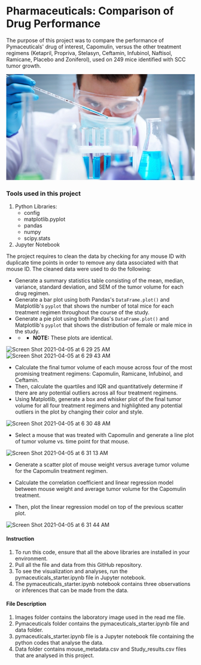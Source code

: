 # Pharmaceuticals: Comparison of Drug Performance

The purpose of this project was to compare the performance of Pymaceuticals' drug of interest, Capomulin, versus the other treatment regimens (Ketapril, Propriva, 	Stelasyn, Ceftamin, Infubinol, Naftisol, Ramicane, Placebo and Zoniferol), used on 249 mice identified with SCC tumor growth. 

![Laboratory](Images/Laboratory.jpg)

### Tools used in this project
1. Python Libraries:
    - config
    - matplotlib.pyplot
    - pandas
    - numpy
    - scipy.stats
2. Jupyter Notebook 

The project requires to clean the data by checking for any mouse ID with duplicate time points in order to remove any data associated with that mouse ID.
The cleaned data were used to do the following:
* Generate a summary statistics table consisting of the mean, median, variance, standard deviation, and SEM of the tumor volume for each drug regimen.
* Generate a bar plot using both Pandas's `DataFrame.plot()` and Matplotlib's `pyplot` that shows  the number of total mice for each treatment regimen throughout the course of the study.
* Generate a pie plot using both Pandas's `DataFrame.plot()` and Matplotlib's `pyplot` that shows the distribution of female or male mice in the study.
* * * **NOTE:** These plots are identical.
<img width="449" alt="Screen Shot 2021-04-05 at 6 29 25 AM" src="https://user-images.githubusercontent.com/71471355/113508928-fad14980-950f-11eb-8e05-f2ac93aa8914.png">
<img width="444" alt="Screen Shot 2021-04-05 at 6 29 43 AM" src="https://user-images.githubusercontent.com/71471355/113508929-fb69e000-950f-11eb-9ffa-9ba12e0f2002.png">

* Calculate the final tumor volume of each mouse across four of the most promising treatment regimens: Capomulin, Ramicane, Infubinol, and Ceftamin. 
* Then, calculate the quartiles and IQR and quantitatively determine if there are any potential outliers across all four treatment regimens.
* Using Matplotlib, generate a box and whisker plot of the final tumor volume for all four treatment regimens and highlighted any potential outliers in the plot by changing their color and style.
<img width="497" alt="Screen Shot 2021-04-05 at 6 30 48 AM" src="https://user-images.githubusercontent.com/71471355/113508904-decda800-950f-11eb-849a-fa113dcb0d7a.png">

* Select a mouse that was treated with Capomulin and generate a line plot of tumor volume vs. time point for that mouse.
<img width="461" alt="Screen Shot 2021-04-05 at 6 31 13 AM" src="https://user-images.githubusercontent.com/71471355/113508899-d4aba980-950f-11eb-81f9-e17516bc8fa1.png">

* Generate a scatter plot of mouse weight versus average tumor volume for the Capomulin treatment regimen.

* Calculate the correlation coefficient and linear regression model between mouse weight and average tumor volume for the Capomulin treatment. 
* Then, plot the linear regression model on top of the previous scatter plot.
<img width="460" alt="Screen Shot 2021-04-05 at 6 31 44 AM" src="https://user-images.githubusercontent.com/71471355/113508895-cb224180-950f-11eb-97b1-cd018e582970.png">

#### Instruction
1.  To run this code, ensure that all the above libraries are installed in your environment.
2.  Pull all the file and data from this GitHub repository.
3.  To see the visualization and analyses, run the pymaceuticals_starter.ipynb file in Jupyter notebook.
4.  The pymaceuticals_starter.ipynb notebook contains three observations or inferences that can be made from the data.

#### File Description
1.  Images folder contains the laboratory image used in the read me file.
2.  Pymaceuticals folder contains the pymaceuticals_starter.ipynb file and data folder.
3.  pymaceuticals_starter.ipynb file is a Jupyter notebook file containing the python codes that analyse the data. 
4.  Data folder contains mouse_metadata.csv and Study_results.csv files that are analysed in this project. 
